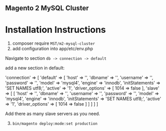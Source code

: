 ## Magento 2 MySQL Cluster
# Installation Instructions

1. composer require `MST/m2-mysql-cluster`
2. add configuration into app/etc/env.php

Navigate to section `db -> connection -> default`

add a new section in default:

'connection' => [
            'default' => [
                'host' => '',
                'dbname' => '',
                'username' => '',
                'password' => '',
                'model' => 'mysql4',
                'engine' => 'innodb',
                'initStatements' => 'SET NAMES utf8;',
                'active' => '1',
                'driver_options' => [
                    1014 => false
                ],
                'slave' => [
                    [
                        'host' => '',
                        'dbname' => '',
                        'username' => '',
                        'password' => '',
                        'model' => 'mysql4',
                        'engine' => 'innodb',
                        'initStatements' => 'SET NAMES utf8;',
                        'active' => '1',
                        'driver_options' => [
                            1014 => false
                        ]
                    ]
                ]
            ]
        ]

Add there as many slave servers as you need.

3. `bin/magento deploy:mode:set production`
 
